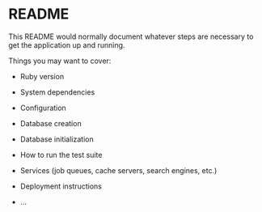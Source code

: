 # README

This README would normally document whatever steps are necessary to get the
application up and running.

Things you may want to cover:

* Ruby version

* System dependencies

* Configuration

* Database creation

* Database initialization

* How to run the test suite

* Services (job queues, cache servers, search engines, etc.)

* Deployment instructions

* ...
<!-- // u8 = { email: 'test8@gmail.com', password: 123456 } -->

<!--
    # <div class='info'>
    #     <div class='github'>
        
    #         <span> <a href="https://www.linkedin.com/in/william-leung-60589a73/"><%= image_tag("icons/linkedin.png") %></a></span>
    #         <span> <a href="#"><%= image_tag("icons/email.png") %></a></span>
    #         <span> <a href="#"><%= image_tag("icons/github.png") %></a></span>
    #         <span> <a href="#"><%= image_tag("icons/fork.png") %></a></span>
    #     </div>
    #     <div class='info_spacing'></div>
    #     <div class='cart'>
    #         <button class='signin'><span>Sign In</span></button>
    #         <span><button type=submit><%= image_tag("icons/cart.png") %></button></span>
    #     </div>
    # </div>
  -->